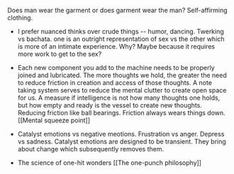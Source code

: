 Does man wear the garment or does garment wear the man? Self-affirming clothing.

* I prefer nuanced thinks over crude things -- humor, dancing. Twerking vs bachata. one is an outright representation of sex vs the other which is more of an intimate experience. Why? Maybe because it requires more work to get to the sex?

- Each new component you add to the machine needs to be properly joined and lubricated. The more thoughts we hold, the greater the need to reduce friction in creation and access of those thoughts. A note taking system serves to reduce the mental clutter to create open space for us. A measure if intelligence is not how many thoughts one holds, but how empty and ready is the vessel to create new thoughts. Reducing friction like ball bearings. Friction always wears things down. [[Mental squeeze point]]

- Catalyst emotions vs negative meotions. Frustration vs anger. Depress vs sadness. Catalyst emotions are designed to be transient. They bring about change which subsequently removes them.
  
- The science of one-hit wonders [[The one-punch philosophy]]


